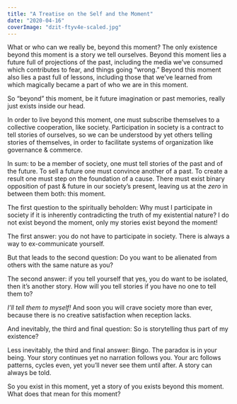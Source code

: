 ```yaml
---
title: "A Treatise on the Self and the Moment"
date: "2020-04-16"
coverImage: "dzit-ftyv4e-scaled.jpg"
---
```


What or who can we really be, beyond this moment? The only existence beyond this moment is a story we tell ourselves. Beyond this moment lies a future full of projections of the past, including the media we’ve consumed which contributes to fear, and things going “wrong.” Beyond this moment also lies a past full of lessons, including those that we’ve learned from which magically became a part of who we are in this moment. 

So “beyond” this moment, be it future imagination or past memories, really just exists inside our head.

In order to live beyond this moment, one must subscribe themselves to a collective cooperation, like society. Participation in society is a contract to tell stories of ourselves, so we can be understood by yet others telling stories of themselves, in order to facilitate systems of organization like governance & commerce.

In sum: to be a member of society, one must tell stories of the past and of the future. To sell a future one must convince another of a past. To create a result one must step on the foundation of a cause. There must exist binary opposition of past & future in our society’s present, leaving us at the _zero_ in between them both: this moment.

The first question to the spiritually beholden: Why must I participate in society if it is inherently contradicting the truth of my existential nature? I do not exist beyond the moment, only my stories exist beyond the moment!

The first answer: you do not have to participate in society. There is always a way to ex-communicate yourself. 

But that leads to the second question: Do you want to be alienated from others with the same nature as you?

The second answer: if you tell yourself that yes, you do want to be isolated, then it’s another story. How will you tell stories if you have no one to tell them to?

_I’ll tell them to myself!_ And soon you will crave society more than ever, because there is no creative satisfaction when reception lacks.

And inevitably, the third and final question: So is storytelling thus part of my existence?

Less inevitably, the third and final answer: Bingo. The paradox is in your being. Your story continues yet no narration follows you. Your arc follows patterns, cycles even, yet you’ll never see them until after. A story can always be told.

So you exist in this moment, yet a story of you exists beyond this moment. What does that mean for this moment?
